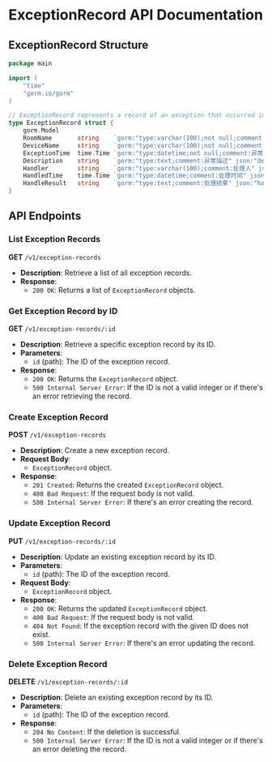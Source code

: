 # ExceptionRecord API Documentation

## ExceptionRecord Structure

```go
package main

import (
    "time"
    "gorm.io/gorm"
)

// ExceptionRecord represents a record of an exception that occurred in a device.
type ExceptionRecord struct {
    gorm.Model
    RoomName       string    `gorm:"type:varchar(100);not null;comment:包房名称" json:"room_name"`
    DeviceName     string    `gorm:"type:varchar(100);not null;comment:设备名称" json:"device_name"`
    ExceptionTime  time.Time `gorm:"type:datetime;not null;comment:异常时间" json:"exception_time"`
    Description    string    `gorm:"type:text;comment:异常描述" json:"description"`
    Handler        string    `gorm:"type:varchar(100);comment:处理人" json:"handler"`
    HandledTime    time.Time `gorm:"type:datetime;comment:处理时间" json:"handled_time"`
    HandleResult   string    `gorm:"type:text;comment:处理结果" json:"handle_result"`
}
```

## API Endpoints

### List Exception Records

**GET** `/v1/exception-records`

- **Description**: Retrieve a list of all exception records.
- **Response**:
  - `200 OK`: Returns a list of `ExceptionRecord` objects.

### Get Exception Record by ID

**GET** `/v1/exception-records/:id`

- **Description**: Retrieve a specific exception record by its ID.
- **Parameters**:
  - `id` (path): The ID of the exception record.
- **Response**:
  - `200 OK`: Returns the `ExceptionRecord` object.
  - `500 Internal Server Error`: If the ID is not a valid integer or if there's an error retrieving the record.

### Create Exception Record

**POST** `/v1/exception-records`

- **Description**: Create a new exception record.
- **Request Body**:
  - `ExceptionRecord` object.
- **Response**:
  - `201 Created`: Returns the created `ExceptionRecord` object.
  - `400 Bad Request`: If the request body is not valid.
  - `500 Internal Server Error`: If there's an error creating the record.

### Update Exception Record

**PUT** `/v1/exception-records/:id`

- **Description**: Update an existing exception record by its ID.
- **Parameters**:
  - `id` (path): The ID of the exception record.
- **Request Body**:
  - `ExceptionRecord` object.
- **Response**:
  - `200 OK`: Returns the updated `ExceptionRecord` object.
  - `400 Bad Request`: If the request body is not valid.
  - `404 Not Found`: If the exception record with the given ID does not exist.
  - `500 Internal Server Error`: If there's an error updating the record.

### Delete Exception Record

**DELETE** `/v1/exception-records/:id`

- **Description**: Delete an existing exception record by its ID.
- **Parameters**:
  - `id` (path): The ID of the exception record.
- **Response**:
  - `204 No Content`: If the deletion is successful.
  - `500 Internal Server Error`: If the ID is not a valid integer or if there's an error deleting the record.